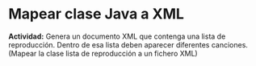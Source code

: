 # Mapear clase Java a XML

**Actividad:** Genera un documento XML que contenga una lista de reproducción. Dentro de esa lista deben aparecer diferentes canciones. (Mapear la clase lista de reproducción a un fichero XML)
